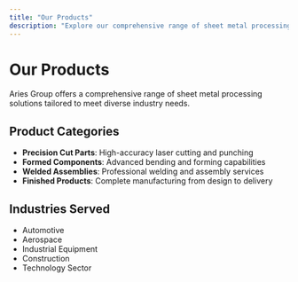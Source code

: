 ```yaml
---
title: "Our Products"
description: "Explore our comprehensive range of sheet metal processing products and solutions."
---
```


# Our Products

Aries Group offers a comprehensive range of sheet metal processing solutions tailored to meet diverse industry needs.

## Product Categories
- **Precision Cut Parts**: High-accuracy laser cutting and punching
- **Formed Components**: Advanced bending and forming capabilities
- **Welded Assemblies**: Professional welding and assembly services
- **Finished Products**: Complete manufacturing from design to delivery

## Industries Served
- Automotive
- Aerospace
- Industrial Equipment
- Construction
- Technology Sector